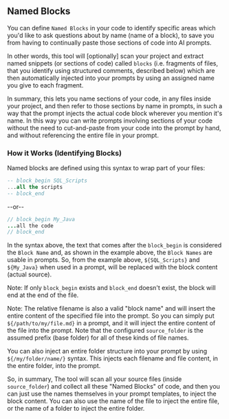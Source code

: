 ## Named Blocks

You can define `Named Blocks` in your code to identify specific areas which you'd like to ask questions about by name (name of a block), to save you from having to continually paste those sections of code into AI prompts.

In other words, this tool will [optionally] scan your project and extract named snippets (or sections of code) called `blocks` (i.e. fragments of files, that you identify using structured comments, described below) which are then automatically injected into your prompts by using an assigned name you give to each fragment. 

In summary, this lets you name sections of your code, in any files inside your project, and then refer to those sections by name in prompts, in such a way that the prompt injects the actual code block wherever you mention it's name. In this way you can write prompts involving sections of your code without the need to cut-and-paste from your code into the prompt by hand, and without referencing the entire file in your prompt.

### How it Works (Identifying Blocks)

Named blocks are defined using this syntax to wrap part of your files:

```sql
-- block_begin SQL_Scripts
...all the scripts
-- block_end 
```

--or--

```java
// block_begin My_Java
...all the code
// block_end 
```

In the syntax above, the text that comes after the `block_begin` is considered the `Block Name` and, as shown in the example above, the `Block Names` are usable in prompts. So, from the example above, `${SQL_Scripts}` and `${My_Java}` when used in a prompt, will be replaced with the block content (actual source).

Note: If only `block_begin` exists and `block_end` doesn't exist, the block will end at the end of the file.

Note: The relative filename is also a valid "block name" and will insert the entire content of the specified file into the prompt. So you can simply put `${/path/to/my/file.md}` in a prompt, and it will inject the entire content of the file into the prompt. Note that the configured `source_folder` is the assumed prefix (base folder) for all of these kinds of file names. 

You can also inject an entire folder structure into your prompt by using `${/my/folder/name/}` syntax. This injects each filename and file content, in the entire folder, into the prompt.

So, in summary, The tool will scan all your source files (inside `source_folder`) and collect all these "Named Blocks" of code, and then you can just use the names themselves in your prompt templates, to inject the block content. You can also use the name of the file to inject the entire file, or the name of a folder to inject the entire folder. 

